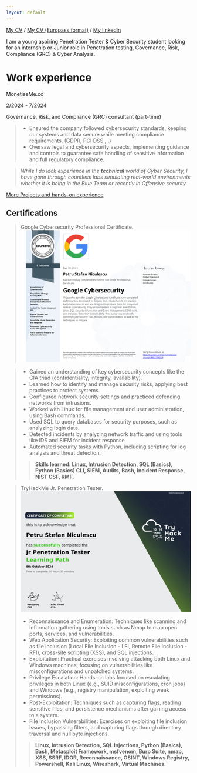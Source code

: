 ```yaml
---
layout: default
---
```

[My CV](https://docs.google.com/document/d/1j3HaE98NPuaRIugKWcxJj_q4Deak_QzYDjW3AAudMhE/edit?usp=sharing) /
[My CV (Europass format)](https://docs.google.com/document/d/1j3HaE98NPuaRIugKWcxJj_q4Deak_QzYDjW3AAudMhE/edit?usp=sharing) /
[My linkedin](https://www.linkedin.com/in/petru-niculescu/)


I am a young aspiring Penetration Tester & Cyber Security student looking for an internship or Junior role in Penetration testing, Governance, Risk, Compliance (GRC) & Cyber Analysis.

# Work experience

MonetiseMe.co 

2/2024 - 7/2024

Governance, Risk, and Compliance (GRC) consultant (part-time)

> - Ensured the company followed cybersecurity standards, keeping our systems and data secure while meeting compliance requirements. (GDPR, PCI DSS ,..)
> - Oversaw legal and cybersecurity aspects, implementing guidance and controls to guarantee safe handling of sensitive information and full regulatory compliance.


> _While I do lack experience in the **technical** world of Cyber Security, I have gone through countless labs simulating real-world environments whether it is being in the Blue Team or recently in Offensive security._

[More Projects and hands-on experience](./projects)

## Certifications

> Google Cybersecurity Professional Certificate.
> ![Google_cert](CourseraUR4GA7FXSSLF.png)

> - Gained an understanding of key cybersecurity concepts like the CIA triad (confidentiality, integrity, availability).
> - Learned how to identify and manage security risks, applying best practices to protect systems.
> - Configured network security settings and practiced defending networks from intrusions.
> - Worked with Linux for file management and user administration, using Bash commands.
> - Used SQL to query databases for security purposes, such as analyzing login data.
> - Detected incidents by analyzing network traffic and using tools like IDS and SIEM for incident response.
> - Automated security tasks with Python, including scripting for log analysis and threat detection.
>> **Skills learned: Linux, Intrusion Detection, SQL (Basics), Python (Basics) CLI, SIEM, Audits, Bash, Incident Response, NIST CSF, RMF.**

> TryHackMe Jr. Penetration Tester.
> ![TryHackMe_cert](THM-FN1WGOGQUZ.png)
> - Reconnaissance and Enumeration: Techniques like scanning and information gathering using tools such as Nmap to map open ports, services, and vulnerabilities.
> - Web Application Security: Exploiting common vulnerabilities such as file inclusion (Local File Inclusion - LFI, Remote File Inclusion - RFI), cross-site scripting (XSS), and SQL injections.
> - Exploitation: Practical exercises involving attacking both Linux and Windows machines, focusing on vulnerabilities like misconfigurations and unpatched systems.
> - Privilege Escalation: Hands-on labs focused on escalating privileges in both Linux (e.g., SUID misconfigurations, cron jobs) and Windows (e.g., registry manipulation, exploiting weak permissions).
> - Post-Exploitation: Techniques such as capturing flags, reading sensitive files, and persistence mechanisms after gaining access to a system.
> - File Inclusion Vulnerabilities: Exercises on exploiting file inclusion issues, bypassing filters, and capturing flags through directory traversal and null byte injections.
>> **Linux, Intrusion Detection, SQL Injections, Python (Basics), Bash, Metasploit Framework, msfvenom, Burp Suite, nmap, XSS, SSRF, IDOR, Reconnaissance, OSINT, Windows Registry, Powershell, Kali Linux, Wireshark, Virtual Machines.**

